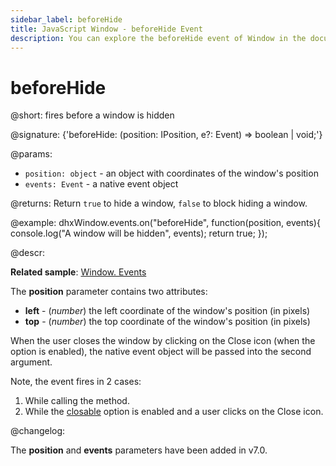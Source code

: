 ```yaml
---
sidebar_label: beforeHide
title: JavaScript Window - beforeHide Event 
description: You can explore the beforeHide event of Window in the documentation of the DHTMLX JavaScript UI library. Browse developer guides and API reference, try out code examples and live demos, and download a free 30-day evaluation version of DHTMLX Suite 7.
---
```


# beforeHide

@short: fires before a window is hidden

@signature: {'beforeHide: (position: IPosition, e?: Event) => boolean | void;'}

@params:
- `position: object` - an object with coordinates of the window's position
- `events: Event` - a native event object

@returns:
Return `true` to hide a window, `false` to block hiding a window.

@example:
dhxWindow.events.on("beforeHide", function(position, events){
    console.log("A window will be hidden", events);
    return true;
});

@descr:

**Related sample**: [Window. Events](https://snippet.dhtmlx.com/jfu4upwd)

The **position** parameter contains two attributes:

- **left** - (*number*) the left coordinate of the window's position (in pixels)
- **top** - (*number*) the top coordinate of the window's position (in pixels)

When the user closes the window by clicking on the Close icon (when the [](window/api/window_closable_config.md) option is enabled), the native event object will be passed into the second argument.

Note, the event fires in 2 cases:

1. While calling the [](window/api/window_hide_method.md) method.
2. While the [closable](window/api/window_closable_config.md) option is enabled and a user clicks on the Close icon.

@changelog:

The **position** and **events** parameters have been added in v7.0.

[comment]: # (@related: window/handling_events.md)
